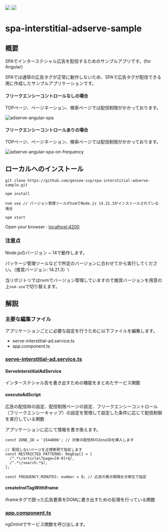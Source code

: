 ![](https://img.shields.io/badge/11.2.14-Angular-DD0031.svg?logo=angular&style=plastic)
![](https://img.shields.io/badge/~14.21.3-Node.js-339933.svg?logo=node.js&style=plastic)
# spa-interstitial-adserve-sample

## 概要
SPAでインターステシャル広告を配信するためのサンプルアプリです。(for Angular)

SPAでは通常の広告タグが正常に動作しないため、SPAで広告タグが配信できる用に作成したサンプルアプリケーションです。

#### フリークエンシーコントロールなしの場合

TOPページ、ページネーション、検索ページでは配信制限がかかっております。

![adserve-angular-spa](https://github.com/reiya-hattori/adserve-angular-spa/assets/135287492/59b8896c-95ad-4a7c-aded-0d99c4f2d4c8)

#### フリークエンシーコントロールありの場合

TOPページ、ページネーション、検索ページでは配信制限がかかっております。

![adserve-angular-spa-on-frequency](https://github.com/reiya-hattori/adserve-angular-spa/assets/135287492/51331dc0-90e0-4274-bf9b-79b8d0ac1f7a)

## ローカルへのインストール

```
git clone https://github.com/geniee-ssp/spa-interstitial-adserve-sample.git

npm install

nvm use // バージョン管理ツールがnvmでNode.js 14.21.3がインストールされている場合

npm start
```

Open your browser : [localhost:4200](http://localhost:4200/)

### 注意点

Node.jsのバージョン ~ 14で動作します。

パッケージ管理ツールなどで所定のバージョンに合わせてから実行してください。（推奨バージョン: 14.21.3）\

当リポジトリではnvmでバージョン管理していますので推奨バージョンを用意の上`nvm use`で切り替えます。

## 解説

### 主要な編集ファイル

アプリケーションごとに必要な設定を行うために以下ファイルを編集します。
- serve-interstitial-ad.service.ts
- app.component.ts

### [serve-interstitial-ad.service.ts](./src/app/services/serve-interstitial-ad.service.ts)

#### ServeInterstitialAdService

インターステシャル告を書き出すための機能をまとめたサービス関数

#### executeAdScript

広告の配信枠の設定、配信制限ページの設定、フリークエンシーコントロール（フリークエンシーキャップ）の設定を管理して設定した条件に応じて配信制御を実行している関数

アプリケーションに応じて情報を書き換えます。
```
const ZONE_ID = '1544806'; // 対象の配信枠のZoneIDを挿入します

// 配信しないページを正規表現で指定します
const RESTRICTED_PATTERNS: RegExp[] = [
  /^.*\/article\?page=[0-9]+$/,
  /^.*\/search.*$/,
];

const FREQUENCY_MINUTES: number = 0; // 広告の表示間隔を分単位で指定
```

#### createInstTagWithIframe
iframeタグで囲った広告要素をDOMに書き出すための処理を行っている関数

### [app.component.ts](./src/app/app.component.ts)
ngOnInitでサービス関数を呼び出します。
